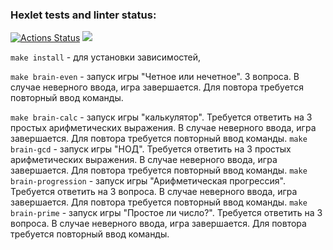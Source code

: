 ### Hexlet tests and linter status:
[![Actions Status](https://github.com/Landesadel/php-project-45/workflows/hexlet-check/badge.svg)](https://github.com/Landesadel/php-project-45/actions)
<a href="https://codeclimate.com/github/Landesadel/php-project-45/maintainability"><img src="https://api.codeclimate.com/v1/badges/03118bb68daacd3004f2/maintainability" /></a>

`make install` - для установки зависимостей,

`make brain-even` -  запуск игры "Четное или нечетное". 3 вопроса.
 В случае неверного ввода, игра завершается. Для повтора требуется повторный ввод команды.

`make brain-calc` - запуск игры "калькулятор".
 Требуется ответить на 3 простых арифметических выражения.  В случае неверного ввода, игра завершается. Для повтора требуется повторный ввод команды.
`make brain-gcd` - запуск игры "НОД".
Требуется ответить на 3 простых арифметических выражения.  В случае неверного ввода, игра завершается. Для повтора требуется повторный ввод команды.
`make brain-progression` - запуск игры "Арифметическая прогрессия".
Требуется ответить на 3 вопроса.  В случае неверного ввода, игра завершается. Для повтора требуется повторный ввод команды.
`make brain-prime` - запуск игры "Простое ли число?".
Требуется ответить на 3 вопроса.  В случае неверного ввода, игра завершается. Для повтора требуется повторный ввод команды.
